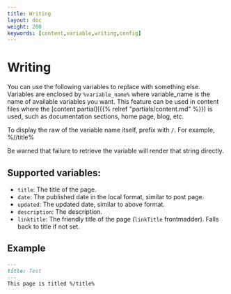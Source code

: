 ```yaml
---
title: Writing
layout: doc
weight: 200
keywords: [content,variable,writing,config]
---
```

# Writing
You can use the following variables to replace with something else. Variables are enclosed by `%variable_name%` where variable_name is the name of available variables you want. This feature can be used in content files where the [content partial]({{% relref "partials/content.md" %}}) is used, such as documentation sections, home page, blog, etc.

To display the raw of the variable name itself, prefix with `/`. For example, %//title%

Be warned that failure to retrieve the variable will render that string directly.

## Supported variables:
- `title`: The title of the page.
- `date`: The published date in the local format, similar to post page.
- `updated`: The updated date, similar to above format.
- `description`: The description.
- `linktitle`: The friendly title of the page (`linkTitle` frontmadder). Falls back to title if not set.

## Example
```markdown
---
title: Test
---
This page is titled %/title%
```